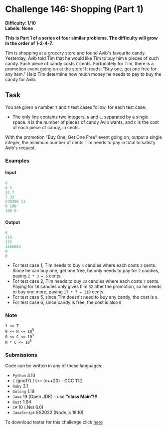 # Challenge 146: Shopping (Part 1)

**Difficulty: 1/10  
Labels: None**

**This is Part 1 of a series of four similar problems. The difficulty will grow in the order of 1-2-4-7.**

Tim is shopping at a grocery store and found Avib's favourite candy. Yesterday, Avib told Tim that he would like Tim to buy him `N` pieces of such candy.
Each piece of candy costs `C` cents. Fortunately for Tim, there is a promotion event going on at the store! It reads: "Buy one, get one free for any item." Help Tim determine how much money he needs to pay to buy the candy for Avib.

## Task

You are given a number `T` and `T` test cases follow, for each test case:

- The only line contains two integers, `N` and `C`, separated by a single space.
    `N` is the number of pieces of candy Avib wants, and `C` is the cost of each piece of candy, in cents.

With the promotion "Buy One, Get One Free" event going on, output a single integer, the minimum number of cents Tim needs to pay in total to satisfy Avib's request.

### Examples

#### Input

```rust
6
4 3
33 7
7 33
230306 11
0 100
100 0
```

#### Output

```rust
6
119
132
1266683
0
0
```

- For test case 1, Tim needs to buy `4` candies where each costs `3` cents. Since he can buy one, get one free, he only needs to pay for `2` candies, paying `2 * 3 = 6` cents.
- For test case 2, Tim needs to buy `33` candies where each costs `7` cents. Paying for `16` candies only gives him `32` after the promotion, so he needs to buy one more, paying `17 * 7 = 119` cents.
- For test case 5, since Tim doesn't need to buy any candy, the cost is `0`.
- For test case 6, since candy is free, the cost is also `0`.

### Note

`1 <= T`  
`0 <= N <= 10`<sup>`9`</sup>  
`0 <= C <= 10`<sup>`9`</sup>  
`N * C <= 10`<sup>`9`</sup>  

### Submissions

Code can be written in any of these languages:

- `Python` 3.10
- `C` (gnu17) / `C++` (c++20) - GCC 11.2
- `Ruby` 3.1
- `Golang` 1.19
- `Java` 19 (Open JDK) - use **"class Main"!!!**
- `Rust` 1.64
- `C#` 10 (.Net 6.0)
- `JavaScript` ES2022 (Node.js 18.10)

To download tester for this challenge click [here](https://downgit.github.io/#/home?url=https://github.com/Pomroka/TWT_Challenges_Tester/tree/main/Challenge_147)
